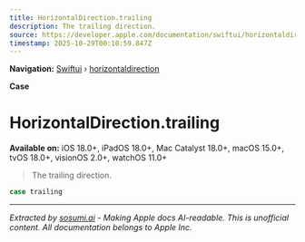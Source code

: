 ```yaml
---
title: HorizontalDirection.trailing
description: The trailing direction.
source: https://developer.apple.com/documentation/swiftui/horizontaldirection/trailing
timestamp: 2025-10-29T00:10:59.847Z
---
```


**Navigation:** [Swiftui](/documentation/swiftui) › [horizontaldirection](/documentation/swiftui/horizontaldirection)

**Case**

# HorizontalDirection.trailing

**Available on:** iOS 18.0+, iPadOS 18.0+, Mac Catalyst 18.0+, macOS 15.0+, tvOS 18.0+, visionOS 2.0+, watchOS 11.0+

> The trailing direction.

```swift
case trailing
```

---

*Extracted by [sosumi.ai](https://sosumi.ai) - Making Apple docs AI-readable.*
*This is unofficial content. All documentation belongs to Apple Inc.*
